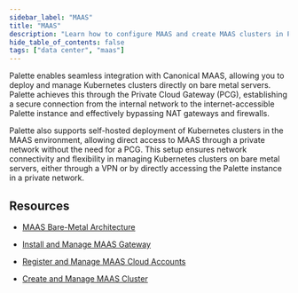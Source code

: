 ```yaml
---
sidebar_label: "MAAS"
title: "MAAS"
description: "Learn how to configure MAAS and create MAAS clusters in Palette"
hide_table_of_contents: false
tags: ["data center", "maas"]
---
```


Palette enables seamless integration with Canonical MAAS, allowing you to deploy and manage Kubernetes clusters directly on bare metal servers. Palette achieves this through the Private Cloud Gateway (PCG), establishing a secure connection from the internal network to the internet-accessible Palette instance and effectively bypassing NAT gateways and firewalls.


Palette also supports self-hosted deployment of Kubernetes clusters in the MAAS environment, allowing direct access to MAAS through a private network without the need for a PCG. This setup ensures network connectivity and flexibility in managing Kubernetes clusters on bare metal servers, either through a VPN or by directly accessing the Palette instance in a private network.

## Resources

- [MAAS Bare-Metal Architecture](architecture.md)


- [Install and Manage MAAS Gateway](install-manage-maas-pcg.md)


- [Register and Manage MAAS Cloud Accounts](register-manage-maas-cloud-accounts.md)


- [Create and Manage MAAS Cluster](create-manage-maas-clusters.md)

